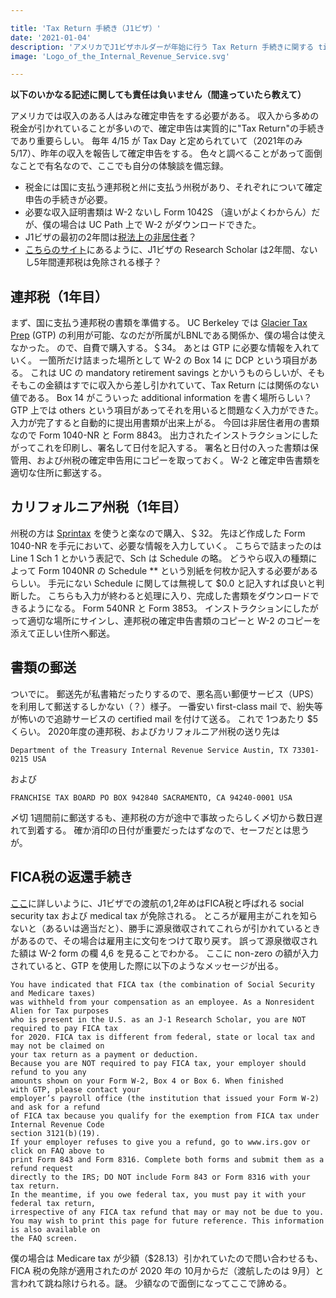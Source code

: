 ```yaml
---

title: 'Tax Return 手続き（J1ビザ）'
date: '2021-01-04'
description: 'アメリカでJ1ビザホルダーが年始に行う Tax Return 手続きに関する tips'
image: 'Logo_of_the_Internal_Revenue_Service.svg'

---
```


**以下のいかなる記述に関しても責任は負いません（間違っていたら教えて）**

アメリカでは収入のある人はみな確定申告をする必要がある。
収入から多めの税金が引かれていることが多いので、確定申告は実質的に"Tax Return"の手続きであり重要らしい。
毎年 4/15 が Tax Day と定められていて（2021年のみ 5/17）、昨年の収入を報告して確定申告をする。
色々と調べることがあって面倒なことで有名なので、ここでも自分の体験談を備忘録。

- 税金には国に支払う連邦税と州に支払う州税があり、それぞれについて確定申告の手続きが必要。
- 必要な収入証明書類は W-2 ないし Form 1042S （違いがよくわからん）だが、僕の場合は UC Path 上で W-2 がダウンロードできた。
- J1ビザの最初の2年間は[税法上の非居住者](https://www.univis-america.com/post/j1-tax-return#:~:text=J1%20%E3%83%93%E3%82%B6%E4%BF%9D%E6%9C%89%E8%80%85%E3%81%AF,%E8%80%85%E3%81%A8%E3%81%BF%E3%81%AA%E3%81%95%E3%82%8C%E3%81%BE%E3%81%99%E3%80%82&text=%E3%81%BE%E3%81%9F%E3%80%81%E6%BB%9E%E5%9C%A8%E6%97%A5%E6%95%B0%E3%81%AB%E6%8B%98%E3%82%8F%E3%82%89,%E7%BE%A9%E5%8B%99%E4%BB%98%E3%81%91%E3%82%89%E3%82%8C%E3%81%A6%E3%81%8A%E3%82%8A%E3%81%BE%E3%81%99%E3%80%82)？
- [こちらのサイト](http://step0ku.kugi.kyoto-u.ac.jp/~ieda/homepage/nasa/tax.html)にあるように、J1ビザの Research Scholar は2年間、ないし5年間連邦税は免除される様子？

## 連邦税（1年目）

まず、国に支払う連邦税の書類を準備する。
UC Berkeley では [Glacier Tax Prep](https://internationaloffice.berkeley.edu/taxes/tax-prep) (GTP) の利用が可能、なのだが所属がLBNLである関係か、僕の場合は使えなかった。
ので、自費で購入する。＄34。
あとは GTP に必要な情報を入れていく。
一箇所だけ詰まった場所として W-2 の Box 14 に DCP という項目がある。
これは UC の mandatory retirement savings とかいうものらしいが、そもそもこの金額はすでに収入から差し引かれていて、Tax Return には関係のない値である。
Box 14 がこういった additional information を書く場所らしい？
GTP 上では others という項目があってそれを用いると問題なく入力ができた。
入力が完了すると自動的に提出用書類が出来上がる。
今回は非居住者用の書類なので Form 1040-NR と Form 8843。
出力されたインストラクションにしたがってこれを印刷し、署名して日付を記入する。
署名と日付の入った書類は保管用、および州税の確定申告用にコピーを取っておく。
W-2 と確定申告書類を適切な住所に郵送する。

## カリフォルニア州税（1年目）

州税の方は [Sprintax](https://www.sprintax.com/) を使うと楽なので購入、＄32。
先ほど作成した Form 1040-NR を手元において、必要な情報を入力していく。
こちらで詰まったのは Line 1 Sch 1 とかいう表記で、Sch は Schedule の略。
どうやら収入の種類によって Form 1040NR の Schedule ** という別紙を何枚か記入する必要があるらしい。
手元にない Schedule に関しては無視して $0.0 と記入すれば良いと判断した。
こちらも入力が終わると処理に入り、完成した書類をダウンロードできるようになる。
Form 540NR と Form 3853。
インストラクションにしたがって適切な場所にサインし、連邦税の確定申告書類のコピーと W-2 のコピーを添えて正しい住所へ郵送。

## 書類の郵送

ついでに。
郵送先が私書箱だったりするので、悪名高い郵便サービス（UPS）を利用して郵送するしかない（？）様子。
一番安い first-class mail で、紛失等が怖いので追跡サービスの certified mail を付けて送る。
これで 1つあたり $5 くらい。
2020年度の連邦税、およびカリフォルニア州税の送り先は

``` text
Department of the Treasury Internal Revenue Service Austin, TX 73301-0215 USA
```

および

``` text
FRANCHISE TAX BOARD PO BOX 942840 SACRAMENTO, CA 94240-0001 USA
```

〆切 1週間前に郵送するも、連邦税の方が途中で事故ったらしく〆切から数日遅れて到着する。
確か消印の日付が重要だったはずなので、セーフだとは思うが。

## FICA税の返還手続き

[ここ](https://www.wakanacpa.com/Tax/SSTax)に詳しいように、J1ビザでの渡航の1,2年めはFICA税と呼ばれる social security tax および medical tax が免除される。
ところが雇用主がこれを知らないと（あるいは適当だと）、勝手に源泉徴収されてこれらが引かれているときがあるので、その場合は雇用主に文句をつけて取り戻す。
誤って源泉徴収された額は W-2 form の欄 4,6 を見ることでわかる。
ここに non-zero の額が入力されていると、GTP を使用した際に以下のようなメッセージが出る。

``` text
You have indicated that FICA tax (the combination of Social Security and Medicare taxes)
was withheld from your compensation as an employee. As a Nonresident Alien for Tax purposes
who is present in the U.S. as an J-1 Research Scholar, you are NOT required to pay FICA tax
for 2020. FICA tax is different from federal, state or local tax and may not be claimed on
your tax return as a payment or deduction.
Because you are NOT required to pay FICA tax, your employer should refund to you any
amounts shown on your Form W-2, Box 4 or Box 6. When finished with GTP, please contact your
employer’s payroll office (the institution that issued your Form W-2) and ask for a refund
of FICA tax because you qualify for the exemption from FICA tax under Internal Revenue Code
section 3121(b)(19).
If your employer refuses to give you a refund, go to www.irs.gov or click on FAQ above to
print Form 843 and Form 8316. Complete both forms and submit them as a refund request
directly to the IRS; DO NOT include Form 843 or Form 8316 with your tax return.
In the meantime, if you owe federal tax, you must pay it with your federal tax return,
irrespective of any FICA tax refund that may or may not be due to you.
You may wish to print this page for future reference. This information is also available on
the FAQ screen.
```

僕の場合は Medicare tax が少額（$28.13）引かれていたので問い合わせるも、FICA 税の免除が適用されたのが 2020 年の 10月からだ（渡航したのは 9月）と言われて跳ね除けられる。謎。
少額なので面倒になってここで諦める。
